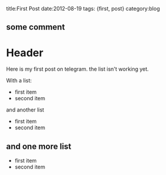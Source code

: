 title:First Post
date:2012-08-19
tags: {first, post}
category:blog

## some comment
Header
======
Here is my first post on telegram. the list isn't working yet.

With a list:
 * first item
 * second item
 
 and another list
  - first item
  - second item
  
 and one more list
 -----------------
  * first item
  * second item